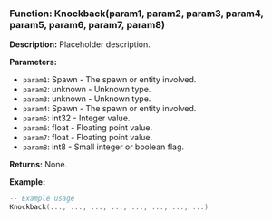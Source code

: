 ### Function: Knockback(param1, param2, param3, param4, param5, param6, param7, param8)

**Description:**
Placeholder description.

**Parameters:**
- `param1`: Spawn - The spawn or entity involved.
- `param2`: unknown - Unknown type.
- `param3`: unknown - Unknown type.
- `param4`: Spawn - The spawn or entity involved.
- `param5`: int32 - Integer value.
- `param6`: float - Floating point value.
- `param7`: float - Floating point value.
- `param8`: int8 - Small integer or boolean flag.

**Returns:** None.

**Example:**

```lua
-- Example usage
Knockback(..., ..., ..., ..., ..., ..., ..., ...)
```
